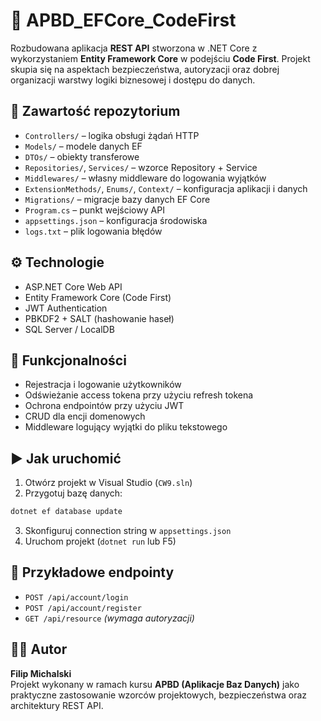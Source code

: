 # 📄 APBD_EFCore_CodeFirst

Rozbudowana aplikacja **REST API** stworzona w .NET Core z wykorzystaniem **Entity Framework Core** w podejściu **Code First**. Projekt skupia się na aspektach bezpieczeństwa, autoryzacji oraz dobrej organizacji warstwy logiki biznesowej i dostępu do danych.

## 📂 Zawartość repozytorium

- `Controllers/` – logika obsługi żądań HTTP
- `Models/` – modele danych EF
- `DTOs/` – obiekty transferowe
- `Repositories/`, `Services/` – wzorce Repository + Service
- `Middlewares/` – własny middleware do logowania wyjątków
- `ExtensionMethods/`, `Enums/`, `Context/` – konfiguracja aplikacji i danych
- `Migrations/` – migracje bazy danych EF Core
- `Program.cs` – punkt wejściowy API
- `appsettings.json` – konfiguracja środowiska
- `logs.txt` – plik logowania błędów

## ⚙️ Technologie

- ASP.NET Core Web API
- Entity Framework Core (Code First)
- JWT Authentication
- PBKDF2 + SALT (hashowanie haseł)
- SQL Server / LocalDB

## 🚀 Funkcjonalności

- Rejestracja i logowanie użytkowników
- Odświeżanie access tokena przy użyciu refresh tokena
- Ochrona endpointów przy użyciu JWT
- CRUD dla encji domenowych
- Middleware logujący wyjątki do pliku tekstowego

## ▶️ Jak uruchomić

1. Otwórz projekt w Visual Studio (`CW9.sln`)
2. Przygotuj bazę danych:
```bash
dotnet ef database update
```
3. Skonfiguruj connection string w `appsettings.json`
4. Uruchom projekt (`dotnet run` lub F5)

## 📌 Przykładowe endpointy

- `POST /api/account/login`
- `POST /api/account/register`
- `GET /api/resource` *(wymaga autoryzacji)*

## 👨‍💼 Autor
**Filip Michalski**  
Projekt wykonany w ramach kursu **APBD (Aplikacje Baz Danych)** jako praktyczne zastosowanie wzorców projektowych, bezpieczeństwa oraz architektury REST API.
